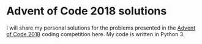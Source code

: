 # Advent of Code 2018 solutions
I will share my personal solutions for the problems presented in the [Advent of Code 2018](https://adventofcode.com/) coding competition here. My code is written in Python 3.